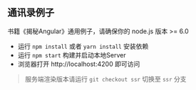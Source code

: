 ## 通讯录例子

书籍《揭秘Angular》通用例子，请确保你的 node.js 版本 >= 6.0

- 运行 `npm install` 或者 `yarn install` 安装依赖
- 运行 `npm start` 构建并启动本地Server
- 浏览器打开 http://localhost:4200 即可访问

> 服务端渲染版本请运行 `git checkout ssr` 切换至 `ssr` 分支
